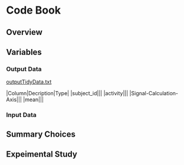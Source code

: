# Code Book

## Overview

## Variables

### Output Data

[outputTidyData.txt](data/outputTidyData.txt)

|Column|Decription|Type|
|subject_id|||
|activity|||
|Signal-Calculation-Axis|||
|mean|||

### Input Data

## Summary Choices

## Expeimental Study


